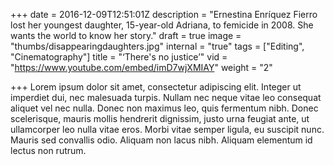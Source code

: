 +++
date = 2016-12-09T12:51:01Z
description = "Ernestina Enríquez Fierro lost her youngest daughter, 15-year-old Adriana, to femicide in 2008. She wants the world to know her story."
draft = true
image = "thumbs/disappearingdaughters.jpg"
internal = "true"
tags = ["Editing", "Cinematography"]
title = "‘There's no justice’"
vid = "https://www.youtube.com/embed/imD7wjXMIAY"
weight = "2"

+++
Lorem ipsum dolor sit amet, consectetur adipiscing elit. Integer ut imperdiet dui, nec malesuada turpis. Nullam nec neque vitae leo consequat aliquet vel nec nulla. Donec non maximus leo, quis fermentum nibh. Donec scelerisque, mauris mollis hendrerit dignissim, justo urna feugiat ante, ut ullamcorper leo nulla vitae eros. Morbi vitae semper ligula, eu suscipit nunc. Mauris sed convallis odio. Aliquam non lacus nibh. Aliquam elementum id lectus non rutrum.